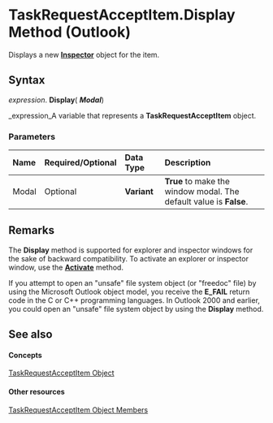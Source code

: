 
# TaskRequestAcceptItem.Display Method (Outlook)

Displays a new  **[Inspector](d7384756-669c-0549-1032-c3b864187994.md)** object for the item.


## Syntax

 _expression_. **Display**( **_Modal_**)

 _expression_A variable that represents a  **TaskRequestAcceptItem** object.


### Parameters



|**Name**|**Required/Optional**|**Data Type**|**Description**|
|:-----|:-----|:-----|:-----|
|Modal|Optional| **Variant**| **True** to make the window modal. The default value is **False**.|

## Remarks

The  **Display** method is supported for explorer and inspector windows for the sake of backward compatibility. To activate an explorer or inspector window, use the **[Activate](d7784df0-b595-6f5a-2195-27ad021db6de.md)** method.

If you attempt to open an "unsafe" file system object (or "freedoc" file) by using the Microsoft Outlook object model, you receive the  **E_FAIL** return code in the C or C++ programming languages. In Outlook 2000 and earlier, you could open an "unsafe" file system object by using the **Display** method.


## See also


#### Concepts


 [TaskRequestAcceptItem Object](a2905f72-0a67-b07d-7f85-84fe4de17c25.md)
#### Other resources


 [TaskRequestAcceptItem Object Members](fe91c4cc-f505-11d8-0d0a-84fc4d355651.md)
